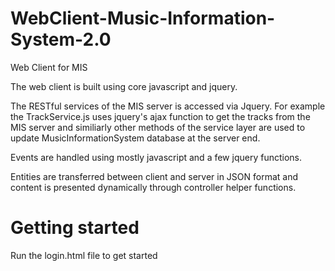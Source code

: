 # WebClient-Music-Information-System-2.0
Web Client for MIS

The web client is built using core javascript and jquery. 

The RESTful services of the MIS server is accessed via Jquery. For example the TrackService.js uses jquery's ajax function to get the tracks from the MIS server and similiarly other methods of the service layer are used to update MusicInformationSystem database at the server end. 

Events are handled using mostly javascript and a few jquery functions.

Entities are transferred between client and server in JSON format and content is presented dynamically through controller helper functions.

# Getting started
Run the login.html file to get started
